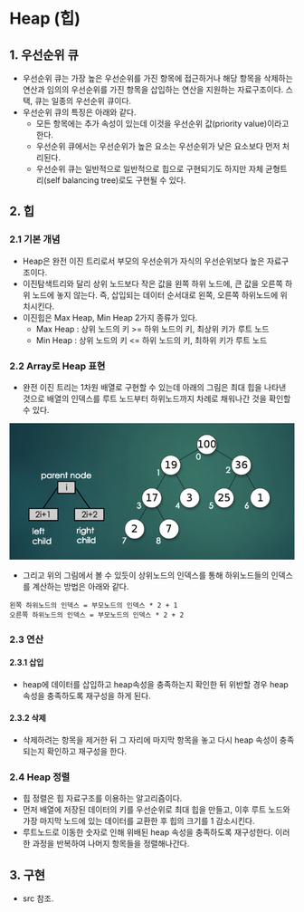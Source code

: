 # Heap (힙)

## 1. 우선순위 큐
- 우선순위 큐는 가장 높은 우선순위를 가진 항목에 접근하거나 해당 항목을 삭제하는 연산과 임의의 우선순위를 가진 항목을 삽입하는 연산을 지원하는 자료구조이다. 스택, 큐는 일종의 우선순위 큐이다.
- 우선순위 큐의 특징은 아래와 같다.
  - 모든 항목에는 추가 속성이 있는데 이것을 우선순위 값(priority value)이라고 한다.
  - 우선순위 큐에서는 우선순위가 높은 요소는 우선순위가 낮은 요소보다 먼저 처리된다.
  - 우선순위 큐는 일반적으로 일반적으로 힙으로 구현되기도 하지만 자체 균형트리(self balancing tree)로도 구현될 수 있다.
 
## 2. 힙
### 2.1 기본 개념
- Heap은 완전 이진 트리로서 부모의 우선순위가 자식의 우선순위보다 높은 자료구조이다.
- 이진탐색트리와 달리 상위 노드보다 작은 값을 왼쪽 하위 노드에, 큰 값을 오른쪽 하위 노드에 놓지 않는다. 즉, 삽입되는 데이터 순서대로 왼쪽, 오른쪽 하위노드에 위치시킨다.
- 이진힙은 Max Heap, Min Heap 2가지 종류가 있다.
  - Max Heap : 상위 노드의 키 >= 하위 노드의 키, 최상위 키가 루트 노드
  - Min Heap : 상위 노드의 키 <= 하위 노드의 키, 최하위 키가 루트 노드

### 2.2 Array로 Heap 표현
- 완전 이진 트리는 1차원 배열로 구현할 수 있는데 아래의 그림은 최대 힙을 나타낸 것으로 배열의 인덱스를 루트 노드부터 하위노드까지 차례로 채워나간 것을 확인할 수 있다.
<p align="center"><img src="./images/max_heap_array.png" width="600"></p>

- 그리고 위의 그림에서 볼 수 있듯이 상위노드의 인덱스를 통해 하위노드들의 인덱스를 계산하는 방법은 아래와 같다.
```
왼쪽 하위노드의 인덱스 = 부모노드의 인덱스 * 2 + 1
오른쪽 하위노드의 인덱스 = 부모노드의 인덱스 * 2 + 2
```

### 2.3 연산
#### 2.3.1 삽입
- heap에 데이터를 삽입하고 heap속성을 충족하는지 확인한 뒤 위반할 경우 heap 속성을 충족하도록 재구성을 하게 된다.
#### 2.3.2 삭제
- 삭제하려는 항목을 제거한 뒤 그 자리에 마지막 항목을 놓고 다시 heap 속성이 충족되는지 확인하고 재구성을 한다.

### 2.4 Heap 정렬
- 힙 정렬은 힙 자료구조를 이용하는 알고리즘이다.
- 먼저 배열에 저장된 데이터의 키를 우선순위로 최대 힙을 만들고, 이후 루트 노드와 가장 마지막 노드에 있는 데이터를 교환한 후 힙의 크기를 1 감소시킨다.
- 루트노드로 이동한 숫자로 인해 위배된 heap 속성을 충족하도록 재구성한다. 이러한 과정을 반복하여 나머지 항목들을 정렬해나간다.

## 3. 구현
- src 참조.

